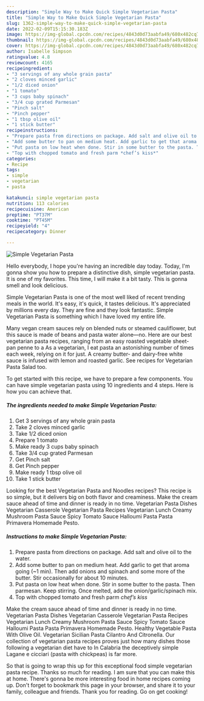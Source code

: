 ```yaml
---
description: "Simple Way to Make Quick Simple Vegetarian Pasta"
title: "Simple Way to Make Quick Simple Vegetarian Pasta"
slug: 1362-simple-way-to-make-quick-simple-vegetarian-pasta
date: 2022-02-09T15:15:30.183Z
image: https://img-global.cpcdn.com/recipes/4843d0d73aabfa49/680x482cq70/simple-vegetarian-pasta-recipe-main-photo.jpg
thumbnail: https://img-global.cpcdn.com/recipes/4843d0d73aabfa49/680x482cq70/simple-vegetarian-pasta-recipe-main-photo.jpg
cover: https://img-global.cpcdn.com/recipes/4843d0d73aabfa49/680x482cq70/simple-vegetarian-pasta-recipe-main-photo.jpg
author: Isabelle Simpson
ratingvalue: 4.8
reviewcount: 4165
recipeingredient:
- "3 servings of any whole grain pasta"
- "2 cloves minced garlic"
- "1/2 diced onion"
- "1 tomato"
- "3 cups baby spinach"
- "3/4 cup grated Parmesan"
- "Pinch salt"
- "Pinch pepper"
- "1 tbsp olive oil"
- "1 stick butter"
recipeinstructions:
- "Prepare pasta from directions on package. Add salt and olive oil to the water."
- "Add some butter to pan on medium heat. Add garlic to get that aroma going (~1 min). Then add onions and spinach and some more of the butter. Stir occasionally for about 10 minutes."
- "Put pasta on low heat when done. Stir in some butter to the pasta. Then parmesan. Keep stirring. Once melted, add the onion/garlic/spinach mix."
- "Top with chopped tomato and fresh parm *chef’s kiss*"
categories:
- Recipe
tags:
- simple
- vegetarian
- pasta

katakunci: simple vegetarian pasta 
nutrition: 113 calories
recipecuisine: American
preptime: "PT37M"
cooktime: "PT45M"
recipeyield: "4"
recipecategory: Dinner

---
```



![Simple Vegetarian Pasta](https://img-global.cpcdn.com/recipes/4843d0d73aabfa49/680x482cq70/simple-vegetarian-pasta-recipe-main-photo.jpg)

Hello everybody, I hope you're having an incredible day today. Today, I'm gonna show you how to prepare a distinctive dish, simple vegetarian pasta. It is one of my favorites. This time, I will make it a bit tasty. This is gonna smell and look delicious.

Simple Vegetarian Pasta is one of the most well liked of recent trending meals in the world. It's easy, it's quick, it tastes delicious. It's appreciated by millions every day. They are fine and they look fantastic. Simple Vegetarian Pasta is something which I have loved my entire life.

Many vegan cream sauces rely on blended nuts or steamed cauliflower, but this sauce is made of beans and pasta water alone—no. Here are our best vegetarian pasta recipes, ranging from an easy roasted vegetable sheet-pan penne to a As a vegetarian, I eat pasta an astonishing number of times each week, relying on it for just. A creamy butter- and dairy-free white sauce is infused with lemon and roasted garlic. See recipes for Vegetarian Pasta Salad too.


To get started with this recipe, we have to prepare a few components. You can have simple vegetarian pasta using 10 ingredients and 4 steps. Here is how you can achieve that.

<!--inarticleads1-->

##### The ingredients needed to make Simple Vegetarian Pasta:

1. Get 3 servings of any whole grain pasta
1. Take 2 cloves minced garlic
1. Take 1/2 diced onion
1. Prepare 1 tomato
1. Make ready 3 cups baby spinach
1. Take 3/4 cup grated Parmesan
1. Get Pinch salt
1. Get Pinch pepper
1. Make ready 1 tbsp olive oil
1. Take 1 stick butter


Looking for the best Vegetarian Pasta and Noodles recipes? This recipe is so simple, but it delivers big on both flavor and creaminess. Make the cream sauce ahead of time and dinner is ready in no time. Vegetarian Pasta Dishes Vegetarian Casserole Vegetarian Pasta Recipes Vegetarian Lunch Creamy Mushroom Pasta Sauce Spicy Tomato Sauce Halloumi Pasta Pasta Primavera Homemade Pesto. 

<!--inarticleads2-->

##### Instructions to make Simple Vegetarian Pasta:

1. Prepare pasta from directions on package. Add salt and olive oil to the water.
1. Add some butter to pan on medium heat. Add garlic to get that aroma going (~1 min). Then add onions and spinach and some more of the butter. Stir occasionally for about 10 minutes.
1. Put pasta on low heat when done. Stir in some butter to the pasta. Then parmesan. Keep stirring. Once melted, add the onion/garlic/spinach mix.
1. Top with chopped tomato and fresh parm *chef’s kiss*


Make the cream sauce ahead of time and dinner is ready in no time. Vegetarian Pasta Dishes Vegetarian Casserole Vegetarian Pasta Recipes Vegetarian Lunch Creamy Mushroom Pasta Sauce Spicy Tomato Sauce Halloumi Pasta Pasta Primavera Homemade Pesto. Healthy Vegetable Pasta With Olive Oil. Vegetarian Sicilian Pasta Cilantro And Citronella. Our collection of vegetarian pasta recipes proves just how many dishes those following a vegetarian diet have to In Calabria the deceptively simple Lagane e cicciari (pasta with chickpeas) is far more. 

So that is going to wrap this up for this exceptional food simple vegetarian pasta recipe. Thanks so much for reading. I am sure that you can make this at home. There's gonna be more interesting food in home recipes coming up. Don't forget to bookmark this page in your browser, and share it to your family, colleague and friends. Thank you for reading. Go on get cooking!
